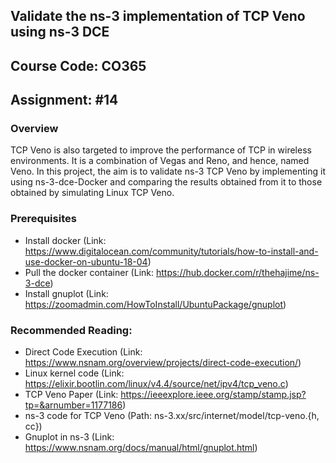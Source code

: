 ## Validate the ns-3 implementation of TCP Veno using ns-3 DCE
## Course Code: CO365

## Assignment: #14

### Overview
TCP Veno is also targeted to improve the performance of TCP in wireless
environments. It is a combination of Vegas and Reno, and hence, named Veno. In this
project, the aim is to validate ns-3 TCP Veno by implementing it using ns-3-dce-Docker and comparing the results
obtained from it to those obtained by simulating Linux TCP Veno.

### Prerequisites
* Install docker (Link: https://www.digitalocean.com/community/tutorials/how-to-install-and-use-docker-on-ubuntu-18-04)
* Pull the docker container (Link: https://hub.docker.com/r/thehajime/ns-3-dce)
* Install gnuplot (Link: https://zoomadmin.com/HowToInstall/UbuntuPackage/gnuplot)

### Recommended Reading:
* Direct Code Execution (Link:
https://www.nsnam.org/overview/projects/direct-code-execution/)
* Linux kernel code (Link:
https://elixir.bootlin.com/linux/v4.4/source/net/ipv4/tcp_veno.c)
* TCP Veno Paper (Link:
https://ieeexplore.ieee.org/stamp/stamp.jsp?tp=&arnumber=1177186)
* ns-3 code for TCP Veno (Path: ns-3.xx/src/internet/model/tcp-veno.{h, cc})
* Gnuplot in ns-3 (Link: https://www.nsnam.org/docs/manual/html/gnuplot.html)
